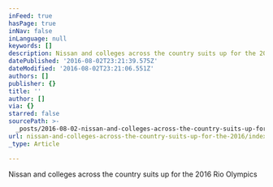 ```yaml
---
inFeed: true
hasPage: true
inNav: false
inLanguage: null
keywords: []
description: Nissan and colleges across the country suits up for the 2016 Rio Olympics
datePublished: '2016-08-02T23:21:39.575Z'
dateModified: '2016-08-02T23:21:06.551Z'
authors: []
publisher: {}
title: ''
author: []
via: {}
starred: false
sourcePath: >-
  _posts/2016-08-02-nissan-and-colleges-across-the-country-suits-up-for-the-2016.md
url: nissan-and-colleges-across-the-country-suits-up-for-the-2016/index.html
_type: Article

---
```

Nissan and colleges across the country suits up for the 2016 Rio Olympics